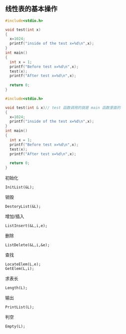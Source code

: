 ## 线性表的基本操作

```C++
#include<stdio.h>

void test(int x)
{
  x=1024;
  printf("inside of the test x=%d\n",x);
}
int main()
{
  int x = 1;
  printf("Before test x=%d\n",x);
  test(x);
  printf("After test x=%d\n",x);
  
  return 0;
}
```
```C++
#include<stdio.h>

void test(int & x)// test 函数调用的就是 main 函数里面的
{
  x=1024;
  printf("inside of the test x=%d\n",x);
}
int main()
{
  int x = 1;
  printf("Before test x=%d\n",x);
  test(x);
  printf("After test x=%d\n",x);
  
  return 0;
}
```

初始化
```
InitList(&L);
```
销毁
```
DestoryList(&L);
```
增加/插入
```
ListInsert(&L,i,e);
```
删除
```
ListDelete(&L,i,&e);
```
查找
```
LocateElem(L,e);
GetElem(L,i);
```
求表长
```
Length(L);
```
输出
```
PrintList(L);
```
判空
```
Empty(L);
```

